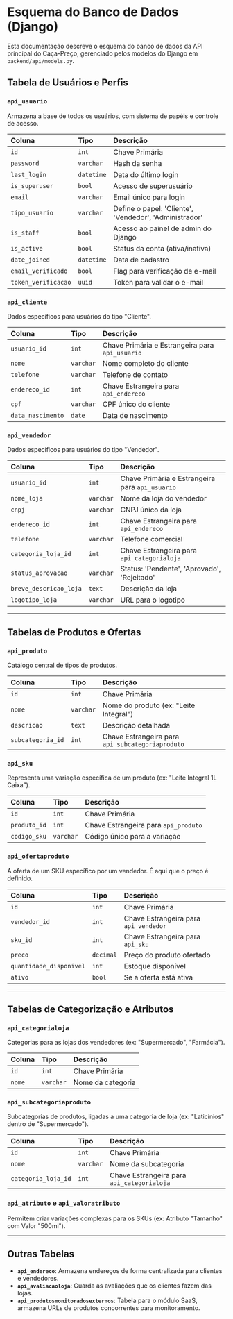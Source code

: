 # Esquema do Banco de Dados (Django)

Esta documentação descreve o esquema do banco de dados da API principal do Caça-Preço, gerenciado pelos modelos do Django em `backend/api/models.py`.

## Tabela de Usuários e Perfis

### `api_usuario`
Armazena a base de todos os usuários, com sistema de papéis e controle de acesso.

| Coluna | Tipo | Descrição |
| :--- | :--- | :--- |
| `id` | `int` | Chave Primária |
| `password` | `varchar` | Hash da senha |
| `last_login` | `datetime` | Data do último login |
| `is_superuser`| `bool` | Acesso de superusuário |
| `email` | `varchar` | Email único para login |
| `tipo_usuario`| `varchar` | Define o papel: 'Cliente', 'Vendedor', 'Administrador' |
| `is_staff` | `bool` | Acesso ao painel de admin do Django |
| `is_active` | `bool` | Status da conta (ativa/inativa) |
| `date_joined` | `datetime` | Data de cadastro |
| `email_verificado` | `bool` | Flag para verificação de e-mail |
| `token_verificacao` | `uuid` | Token para validar o e-mail |

### `api_cliente`
Dados específicos para usuários do tipo "Cliente".

| Coluna | Tipo | Descrição |
| :--- | :--- | :--- |
| `usuario_id` | `int` | Chave Primária e Estrangeira para `api_usuario` |
| `nome` | `varchar` | Nome completo do cliente |
| `telefone` | `varchar` | Telefone de contato |
| `endereco_id` | `int` | Chave Estrangeira para `api_endereco` |
| `cpf` | `varchar` | CPF único do cliente |
| `data_nascimento` | `date` | Data de nascimento |

### `api_vendedor`
Dados específicos para usuários do tipo "Vendedor".

| Coluna | Tipo | Descrição |
| :--- | :--- | :--- |
| `usuario_id` | `int` | Chave Primária e Estrangeira para `api_usuario` |
| `nome_loja` | `varchar` | Nome da loja do vendedor |
| `cnpj` | `varchar` | CNPJ único da loja |
| `endereco_id` | `int` | Chave Estrangeira para `api_endereco` |
| `telefone` | `varchar` | Telefone comercial |
| `categoria_loja_id` | `int` | Chave Estrangeira para `api_categorialoja` |
| `status_aprovacao` | `varchar` | Status: 'Pendente', 'Aprovado', 'Rejeitado' |
| `breve_descricao_loja` | `text` | Descrição da loja |
| `logotipo_loja` | `varchar` | URL para o logotipo |

---

## Tabelas de Produtos e Ofertas

### `api_produto`
Catálogo central de tipos de produtos.

| Coluna | Tipo | Descrição |
| :--- | :--- | :--- |
| `id` | `int` | Chave Primária |
| `nome` | `varchar` | Nome do produto (ex: "Leite Integral") |
| `descricao` | `text` | Descrição detalhada |
| `subcategoria_id` | `int` | Chave Estrangeira para `api_subcategoriaproduto` |

### `api_sku`
Representa uma variação específica de um produto (ex: "Leite Integral 1L Caixa").

| Coluna | Tipo | Descrição |
| :--- | :--- | :--- |
| `id` | `int` | Chave Primária |
| `produto_id` | `int` | Chave Estrangeira para `api_produto` |
| `codigo_sku` | `varchar` | Código único para a variação |

### `api_ofertaproduto`
A oferta de um SKU específico por um vendedor. É aqui que o preço é definido.

| Coluna | Tipo | Descrição |
| :--- | :--- | :--- |
| `id` | `int` | Chave Primária |
| `vendedor_id` | `int` | Chave Estrangeira para `api_vendedor` |
| `sku_id` | `int` | Chave Estrangeira para `api_sku` |
| `preco` | `decimal` | Preço do produto ofertado |
| `quantidade_disponivel` | `int` | Estoque disponível |
| `ativo` | `bool` | Se a oferta está ativa |

---

## Tabelas de Categorização e Atributos

### `api_categorialoja`
Categorias para as lojas dos vendedores (ex: "Supermercado", "Farmácia").

| Coluna | Tipo | Descrição |
| :--- | :--- | :--- |
| `id` | `int` | Chave Primária |
| `nome` | `varchar` | Nome da categoria |

### `api_subcategoriaproduto`
Subcategorias de produtos, ligadas a uma categoria de loja (ex: "Laticínios" dentro de "Supermercado").

| Coluna | Tipo | Descrição |
| :--- | :--- | :--- |
| `id` | `int` | Chave Primária |
| `nome` | `varchar` | Nome da subcategoria |
| `categoria_loja_id` | `int` | Chave Estrangeira para `api_categorialoja` |

### `api_atributo` e `api_valoratributo`
Permitem criar variações complexas para os SKUs (ex: Atributo "Tamanho" com Valor "500ml").

---

## Outras Tabelas

- **`api_endereco`**: Armazena endereços de forma centralizada para clientes e vendedores.
- **`api_avaliacaoloja`**: Guarda as avaliações que os clientes fazem das lojas.
- **`api_produtosmonitoradosexternos`**: Tabela para o módulo SaaS, armazena URLs de produtos concorrentes para monitoramento.